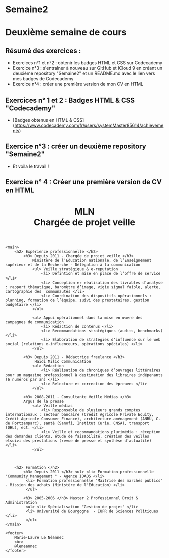 # Semaine2
# Deuxième semaine de cours

## Résumé des exercices :
* Exercices n°1 et n°2 : obtenir les badges HTML et CSS sur Codecademy
* Exercice n°3 : s'entraîner à nouveau sur GitHub et ICloud 9 en créant un deuxième repository "Semaine2" et un README.md avec le lien vers mes badges de Codecademy
* Exercice n°4 : créer une première version de mon CV en HTML

## Exercices n° 1 et 2 : Badges HTML & CSS "Codecademy"
* [Badges obtenus en HTML & CSS] (https://www.codecademy.com/fr/users/systemMaster85614/achievements)

## Exercice n°3 : créer un deuxième repository "Semaine2"
* Et voila le travail !

## Exercice n° 4 : Créer une première version de CV en HTML
<!DOCTYPE html>
<html>
    <header> 
        <h1> MLN
        <br>
        Chargée de projet veille </h1>
    </header>
    
    <main>
        <h2> Expérience professionnelle </h2>
            <h3> Depuis 2011 - Chargée de projet veille </h3>
                Ministère de l’Education nationale, de l’Enseignement supérieur et de la Recherche - Délégation à la communication
                <ul> Veille stratégique & e-reputation
                    <li> Défintion et mise en place de l’offre de service </li>
                    <li> Conception er réalisation des livrables d’analyse : rapport thématique, baromètre d’image, vigie signal faible, alerte, cartographie des  communautés </li>
                    <li> Coordination des dispositifs opérationnels : planning, formation de l’équipe, suivi des prestataires, gestion budgétaire </li>
                </ul>
            
                <ul> Appui opérationnel dans la mise en œuvre des campagnes de communication
                    <li> Rédaction de contenus </li>
                    <li> Recommandations stratégiques (audits, benchmarks) </li>
                    <li> Elaboration de stratégies d'influence sur le web social (relations e-influenceurs, opérations spéciales) </li>
                </ul>
            
            <h3> Depuis 2011 - Rédactrice freelance </h3>
                 Haidi Milic Communication
                <ul> Rédaction
                    <li> Réalisation de chroniques d’ouvrages littéraires pour un magazine professionnel à destination des libraires indépenants (6 numéros par an) </li>
                    <li> Relecture et correction des épreuves </li>
                </ul>

            <h3> 2008-2011 - Consultante Veille Médias </h3>
            Argus de la presse
                <ul> Veille médias
                    <li> Responsable de plusieurs grands comptes internationaux : secteur bancaire (Crédit Agricole Private Equity, Crédit Agricole Consumer Finance), architecture-aménagement (ANRU, C. de Portzamparc), santé (Sanofi, Institut Curie, CNSA), transport (DHL), ect. </li>
                    <li> Veille et recommandations plurimédia : réception des demandes clients, étude de faisabilité, création des veilles etsuivi des prestations (revue de presse et synthèse d’actualité) </li>
                </ul>



        <h2> Formation </h2>
            <h3> Depuis 2011 </h3> <ul> <li> Formation professionnelle "Community Management " - Agence IDAOS </li>
             <li> Formation professionnelle "Maitrise des marchés publics" - Mission des achats (Ministère de l'Education) </li> 
             </ul>

            <h3> 2005-2006 </h3> Master 2 Professionnel Droit & Administration           
             <ul> <li> Spécialisation "Gestion de projet" </li>
             <li> Université de Bourgogne  - IUFR de Sciences Politiques </li> 
             </ul>          
    </main>

    <footer>
        Marie-Laure Le Néannec
        <br>
        @leneannec
    </footer>

</html>
